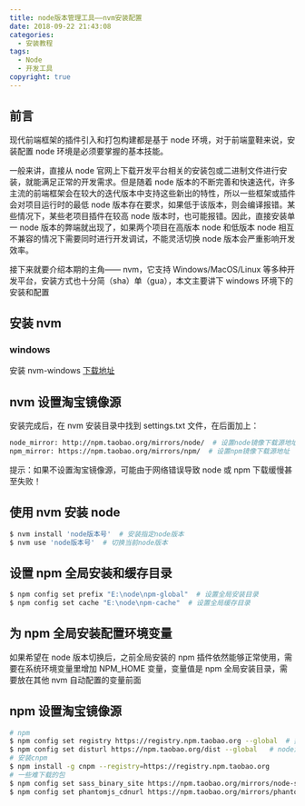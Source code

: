 ```yaml
---
title: node版本管理工具——nvm安装配置
date: 2018-09-22 21:43:08
categories:
  - 安装教程
tags:
  - Node
  - 开发工具
copyright: true
---
```


## 前言

现代前端框架的插件引入和打包构建都是基于 node 环境，对于前端童鞋来说，安装配置 node 环境是必须要掌握的基本技能。

一般来讲，直接从 node 官网上下载开发平台相关的安装包或二进制文件进行安装，就能满足正常的开发需求。但是随着 node 版本的不断完善和快速迭代，许多主流的前端框架会在较大的迭代版本中支持这些新出的特性，所以一些框架或插件会对项目运行时的最低 node 版本存在要求，如果低于该版本，则会编译报错。某些情况下，某些老项目插件在较高 node 版本时，也可能报错。因此，直接安装单一 node 版本的弊端就出现了，如果两个项目在高版本 node 和低版本 node 相互不兼容的情况下需要同时进行开发调试，不能灵活切换 node 版本会严重影响开发效率。

接下来就要介绍本期的主角—— nvm，它支持 Windows/MacOS/Linux 等多种开发平台，<!-- more -->安装方式也十分简（sha）单（gua），本文主要讲下 windows 环境下的安装和配置

## 安装 nvm

### windows

安装 nvm-windows [下载地址](https://github.com/coreybutler/nvm-windows/releases)

## nvm 设置淘宝镜像源

安装完成后，在 nvm 安装目录中找到 settings.txt 文件，在后面加上：

```bash
node_mirror: http://npm.taobao.org/mirrors/node/  # 设置node镜像下载源地址
npm_mirror: https://npm.taobao.org/mirrors/npm/  # 设置npm镜像下载源地址
```

提示：如果不设置淘宝镜像源，可能由于网络错误导致 node 或 npm 下载缓慢甚至失败！

## 使用 nvm 安装 node

```bash
$ nvm install 'node版本号'  # 安装指定node版本
$ nvm use 'node版本号'  # 切换当前node版本
```

## 设置 npm 全局安装和缓存目录

```bash
$ npm config set prefix "E:\node\npm-global"  # 设置全局安装目录
$ npm config set cache "E:\node\npm-cache"  # 设置全局缓存目录
```

## 为 npm 全局安装配置环境变量

如果希望在 node 版本切换后，之前全局安装的 npm 插件依然能够正常使用，需要在系统环境变量里增加 NPM_HOME 变量，变量值是 npm 全局安装目录，需要放在其他 nvm 自动配置的变量前面

## npm 设置淘宝镜像源

```bash
# npm
$ npm config set registry https://registry.npm.taobao.org --global  # 插件库镜像源
$ npm config set disturl https://npm.taobao.org/dist --global   # node源代码镜像源
# 安装cnpm
$ npm install -g cnpm --registry=https://registry.npm.taobao.org
# 一些难下载的包
$ npm config set sass_binary_site https://npm.taobao.org/mirrors/node-sass/ # node-sass插件
$ npm config set phantomjs_cdnurl https://npm.taobao.org/mirrors/phantomjs/ # phantomjs插件
```
